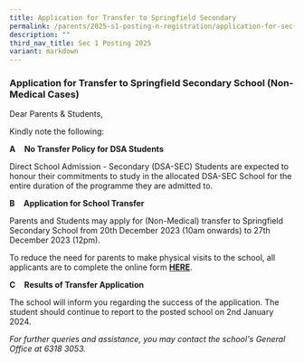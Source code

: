```yaml
---
title: Application for Transfer to Springfield Secondary
permalink: /parents/2025-s1-posting-n-registration/application-for-sec-1-transfer-to-springfield-secondary/
description: ""
third_nav_title: Sec 1 Posting 2025
variant: markdown
---
```

### Application for Transfer to Springfield Secondary School (Non-Medical Cases)

Dear Parents & Students,  
  
Kindly note the following:  

**A**    **No Transfer Policy for DSA Students**

Direct School Admission - Secondary (DSA-SEC) Students are expected to honour their commitments to study in the allocated DSA-SEC School for the entire duration of the programme they are admitted to. 

**B**    **Application for School Transfer**

Parents and Students may apply for (Non-Medical) transfer to Springfield Secondary School from 20th December 2023 (10am onwards) to 27th December 2023 (12pm).

To reduce the need for parents to make physical visits to the school, all applicants are to complete the online form [**HERE**](https://form.gov.sg/657ae8896769b400125d6647).

**C**    **Results of Transfer Application**

The school will inform you regarding the success of the application. The student should continue to report to the posted school on 2nd January 2024.  
  
_For further queries and assistance, you may contact the school's General Office at 6318 3053._